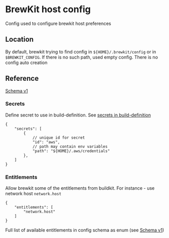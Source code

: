 # BrewKit host config

Config used to configure brewkit host preferences

## Location

By default, brewkit trying to find config in `${HOME}/.brewkit/config` or in  `$BREWKIT_CONFIG`. If there is no such path, used empty config. 
There is no config auto creation


## Reference

[Schema v1](/data/specification/config/v1.json) 

### Secrets

Define secret to use in build-definition. See [secrets in build-definition](/docs/build-definition/reference.md#secrets)

```jsonnet
{
    "secrets": [
        {
            // unique id for secret            
            "id": "aws",
            // path may contain env variables            
            "path": "${HOME}/.aws/credentials"
        },
    ]
}
```

### Entitlements

Allow brewkit some of the entitlements from buildkit.
For instance - use network host `network.host`

```jsonnet
{
    "entitlements": [
        "network.host"
    ]
}
```

Full list of available entitlements in config schema as enum (see [Schema v1](/data/specification/config/v1.json))
